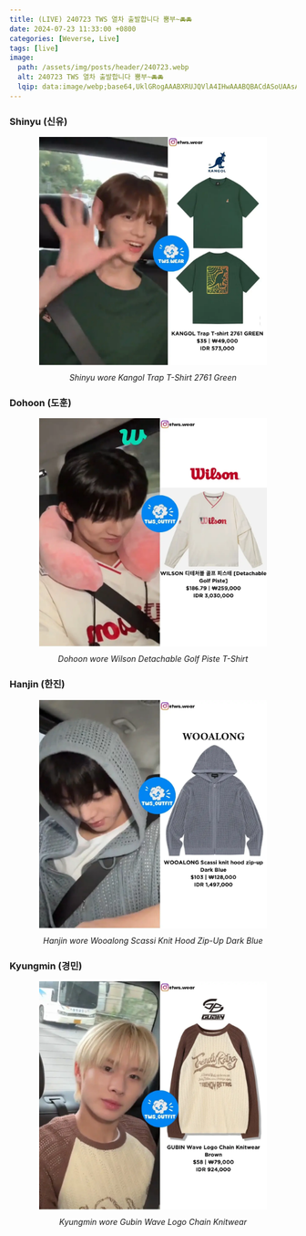 ```yaml
---
title: (LIVE) 240723 TWS 열차 출발합니다 뿜부~🚘🚘
date: 2024-07-23 11:33:00 +0800
categories: [Weverse, Live]
tags: [live]
image:
  path: /assets/img/posts/header/240723.webp
  alt: 240723 TWS 열차 출발합니다 뿜부~🚘🚘
  lqip: data:image/webp;base64,UklGRogAAABXRUJQVlA4IHwAAABQBACdASoUAAsAPzmGulQvKSWjMAgB4CcJYgDCrwAB7ZQRQ1cFR2taJ1gAAP48LueMvfCtRVINI88pzgdC7rNLNmMx1bwnXCMh+YtxbeQWJyjVBbWRRYj+eQ7RZhTyI4E9/L1IEHl/UZ7QrEEX25psytnXBtYvIkDqAAAA
---
```


### Shinyu (신유)

<div style="text-align: center; font-size: 14px;">
  <picture>
    <img 
      src="/assets/img/posts/weverse-live/240723-shinyu.webp" 
      alt="Shinyu wore Kangol Trap T-Shirt 2761 Green" 
      width="400" 
      height="400" 
      style="background: url('data:image/webp;base64,UklGRrAAAABXRUJQVlA4IKQAAADQBACdASoUABQAPzmUwVmvKicjqAgB4CcJQBndghr/aC29PQln8lkQ0vSt9pHfgAD6mfo9TNx9N5tfgAJUBfddESzVRwoEZzcMNeEkhrI5iXhj5eoJZg94GRUdLmK3POgFvLBt7ocwCI4OBI2OHQ+6+LBQrbkHmUe96/yWrZg0/Uyxf0KINvbJcOIzpzEYDEOPXQ/ppJBnjDd0O4A+ZkkgyAAAAA=='); background-size: cover;"
      loading="lazy"
    />
  </picture>
  <p style="margin-top: 10px;"><em>Shinyu wore Kangol Trap T-Shirt 2761 Green</em></p>
</div>

### Dohoon (도훈)

<div style="text-align: center; font-size: 14px;">
  <picture>
    <img 
      src="/assets/img/posts/weverse-live/240723-dohoon.webp" 
      alt="Dohoon wore Wilson Detachable Golf Piste T-Shirt" 
      width="400" 
      height="400" 
      style="background: url('data:image/webp;base64,UklGRo4AAABXRUJQVlA4IIIAAABwBACdASoUABQAPzmSv1mvKaYjqAgB4CcJQBnHZYAa653zMffuhfenLZKwQAD+MKueBy/n8ro+MKcpNbCFIQfy38LiJIrUCauktxY5yr1U+XaT/ZdtoIRSD/jFz1tr/l/wMqCXa9zpBMON2RtJAu/OnCZXDJRBN7QExfuI55KxYXAA'); background-size: cover;"
      loading="lazy"
    />
  </picture>
  <p style="margin-top: 10px;"><em>Dohoon wore Wilson Detachable Golf Piste T-Shirt</em></p>
</div>

### Hanjin (한진)

<div style="text-align: center; font-size: 14px;">
  <picture>
    <img 
      src="/assets/img/posts/weverse-live/240723-hanjin.webp" 
      alt="Hanjin wore Wooalong Scassi Knit Hood Zip-Up Dark Blue" 
      width="400" 
      height="400" 
      style="background: url('data:image/webp;base64,UklGRowAAABXRUJQVlA4IIAAAADwBACdASoUABQAPzmSv1mvKaYjqAgB4CcJZQDO7A69MH1O50hhLlmbrYtI80TZP4AA/Zl6lM7HGzO4x0GNl+0GslohH0Kdh9sftRBbj6JwfsBauvnn6XSrJ5Yl12R64wtqv8gveZyxXYHKH9EGBZ//bgtnjUkPMx2Uc/kkqcAAAA=='); background-size: cover;"
      loading="lazy"
    />
  </picture>
  <p style="margin-top: 10px;"><em>Hanjin wore Wooalong Scassi Knit Hood Zip-Up Dark Blue</em></p>
</div>

### Kyungmin (경민)

<div style="text-align: center; font-size: 14px;">
  <picture>
    <img 
      src="/assets/img/posts/weverse-live/240723-kyungmin.webp" 
      alt="Kyungmin wore Gubin Wave Logo Chain Knitwear" 
      width="400" 
      height="400" 
      style="background: url('data:image/webp;base64,UklGRpoAAABXRUJQVlA4II4AAACwBACdASoUABQAPzmSv1mvKaYjqAgB4CcJYwDE2AvCYkASSjsB3xirb/DaLtYAAP4ARKIWvi0TpD3pXXALR+jHUPa/fiVNSc9ygJ9JGhVUJH/v594WTYuJZh0QJiEpL7aNREn+lWa+P9XrDqx1tkN9a5GlapWzOX7PbJfLxMXeHktTbphBHJ69NEDqJgAA'); background-size: cover;"
      loading="lazy"
    />
  </picture>
  <p style="margin-top: 10px;"><em>Kyungmin wore Gubin Wave Logo Chain Knitwear</em></p>
</div>